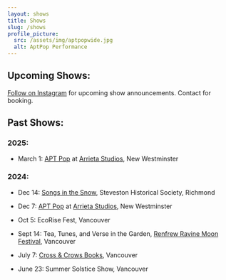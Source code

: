 ```yaml
---
layout: shows
title: Shows
slug: /shows
profile_picture:
  src: /assets/img/aptpopwide.jpg
  alt: AptPop Performance
---
```


## Upcoming Shows:
 
[Follow on Instagram](https://www.instagram.com/ruffledbirdling/) for upcoming show announcements. Contact for booking.

## Past Shows:

### 2025:

-  March 1: [APT Pop](https://www.instagram.com/aptpop/) at [Arrieta Studios](https://www.instagram.com/arrieta_art/), New Westminster <br>

### 2024:

- Dec 14: [Songs in the Snow](https://historicsteveston.ca/a-steveston-favourite-returns-in-december/), Steveston Historical Society, Richmond <br>

- Dec 7: [APT Pop](https://www.instagram.com/aptpop/) at [Arrieta Studios](https://www.instagram.com/arrieta_art/), New Westminster <br>

- Oct 5: EcoRise Fest, Vancouver <br>

- Sept 14: Tea, Tunes, and Verse in the Garden, [Renfrew Ravine Moon Festival](https://stillmoonarts.ca/2024-renfrew-ravine-moon-festival/2024artists/), Vancouver <br>

- July 7: [Cross & Crows Books](https://crossandcrows.com/), Vancouver <br>

- June 23: Summer Solstice Show, Vancouver <br>
